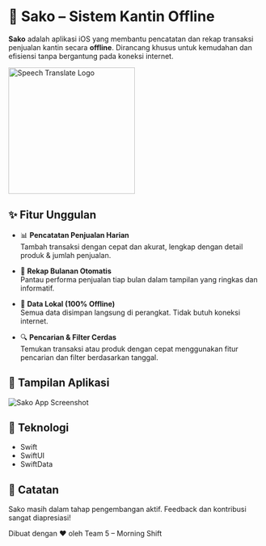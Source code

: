 # 🧾 Sako – Sistem Kantin Offline

**Sako** adalah aplikasi iOS yang membantu pencatatan dan rekap transaksi penjualan kantin secara **offline**. Dirancang khusus untuk kemudahan dan efisiensi tanpa bergantung pada koneksi internet.

<img src="https://github.com/user-attachments/assets/9e2d4e3c-6bba-4d01-9ef6-0bf78df49665" width="250px" alt="Speech Translate Logo">

## ✨ Fitur Unggulan

- 📊 **Pencatatan Penjualan Harian**  
  Tambah transaksi dengan cepat dan akurat, lengkap dengan detail produk & jumlah penjualan.

- 📅 **Rekap Bulanan Otomatis**  
  Pantau performa penjualan tiap bulan dalam tampilan yang ringkas dan informatif.

- 💾 **Data Lokal (100% Offline)**  
  Semua data disimpan langsung di perangkat. Tidak butuh koneksi internet.

- 🔍 **Pencarian & Filter Cerdas**  
  Temukan transaksi atau produk dengan cepat menggunakan fitur pencarian dan filter berdasarkan tanggal.

## 📸 Tampilan Aplikasi

<img src="https://github.com/user-attachments/assets/fa6cdf79-481d-475f-acf0-234790ffb496" alt="Sako App Screenshot" />

## 🚀 Teknologi

- Swift
- SwiftUI
- SwiftData

## 📌 Catatan

Sako masih dalam tahap pengembangan aktif. Feedback dan kontribusi sangat diapresiasi!  

Dibuat dengan ❤️ oleh Team 5 – Morning Shift
